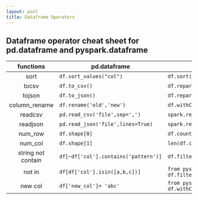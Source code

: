 ```yaml
---
layout: post
title: Dataframe Operators
---
```


## Dataframe operator cheat sheet for pd.dataframe and pyspark.dataframe

|functions  |  pd.dataframe | pyspark.dataframe  |
|:---:|---|---|
|sort  | ```df.sort_values("col")```  | ```df.sort(desc(col))```  | 
|tocsv  | ```df.to_csv()```  | ```df.repartition(1).write.csv()```  |
|tojson  | ```df.to_json()```  | ```df.repartition(1).write.json()```  |
|column_rename|```df.rename('old','new')```| ```df.withColumnRenamed('old','new')```|
|readcsv|```pd.read_csv('file',sep=',')```|```spark.read.csv('file',sep=',')```|
|readjson|```pd.read_json('file',lines=True)```|```spark.read.json('file',lines=True)```|
|num_row|```df.shape[0]```|```df.count()```|
|num_col|```df.shape[1]```|```len(df.columns)```|
|string not contain|```df[~df['col'].contains('pattern')]```|```df.filter("col not like '%pattern%'")```|
|not in |```df[df['col'].isin([a,b,c])]```|```from pyspark.sql.function import col; df.filter(~col('bar').isin(['a','b']))```|
|new col|```df['new_col']= 'abc'```|```from pyspark.sql.function import lit; df.withColumn('new_col',lit('abc'))```|
